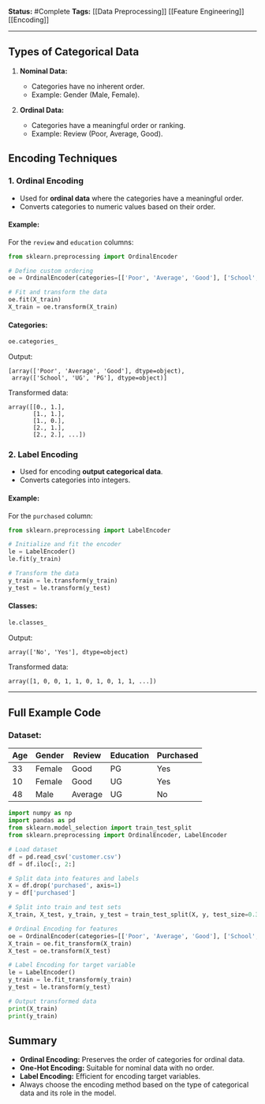 **Status:**  #Complete 
**Tags:**   [[Data Preprocessing]]  [[Feature Engineering]] [[Encoding]]

---
## Types of Categorical Data

1. **Nominal Data:**
    
    - Categories have no inherent order.
    - Example: Gender (Male, Female).
2. **Ordinal Data:**
    
    - Categories have a meaningful order or ranking.
    - Example: Review (Poor, Average, Good).

## Encoding Techniques

### 1. Ordinal Encoding

- Used for **ordinal data** where the categories have a meaningful order.
- Converts categories to numeric values based on their order.

#### Example:

For the `review` and `education` columns:

```python
from sklearn.preprocessing import OrdinalEncoder

# Define custom ordering
oe = OrdinalEncoder(categories=[['Poor', 'Average', 'Good'], ['School', 'UG', 'PG']])

# Fit and transform the data
oe.fit(X_train)
X_train = oe.transform(X_train)
```

#### Categories:

```python
oe.categories_
```

Output:

```
[array(['Poor', 'Average', 'Good'], dtype=object),
 array(['School', 'UG', 'PG'], dtype=object)]
```

Transformed data:

```
array([[0., 1.],
       [1., 1.],
       [1., 0.],
       [2., 1.],
       [2., 2.], ...])
```


### 2. Label Encoding

- Used for encoding **output categorical data**.
- Converts categories into integers.

#### Example:

For the `purchased` column:

```python
from sklearn.preprocessing import LabelEncoder

# Initialize and fit the encoder
le = LabelEncoder()
le.fit(y_train)

# Transform the data
y_train = le.transform(y_train)
y_test = le.transform(y_test)
```

#### Classes:

```python
le.classes_
```

Output:

```
array(['No', 'Yes'], dtype=object)
```

Transformed data:

```
array([1, 0, 0, 1, 1, 0, 1, 0, 1, 1, ...])
```

---

## Full Example Code

### Dataset:

|Age|Gender|Review|Education|Purchased|
|---|---|---|---|---|
|33|Female|Good|PG|Yes|
|10|Female|Good|UG|Yes|
|48|Male|Average|UG|No|

```python
import numpy as np
import pandas as pd
from sklearn.model_selection import train_test_split
from sklearn.preprocessing import OrdinalEncoder, LabelEncoder

# Load dataset
df = pd.read_csv('customer.csv')
df = df.iloc[:, 2:]

# Split data into features and labels
X = df.drop('purchased', axis=1)
y = df['purchased']

# Split into train and test sets
X_train, X_test, y_train, y_test = train_test_split(X, y, test_size=0.3, random_state=0)

# Ordinal Encoding for features
oe = OrdinalEncoder(categories=[['Poor', 'Average', 'Good'], ['School', 'UG', 'PG']])
X_train = oe.fit_transform(X_train)
X_test = oe.transform(X_test)

# Label Encoding for target variable
le = LabelEncoder()
y_train = le.fit_transform(y_train)
y_test = le.transform(y_test)

# Output transformed data
print(X_train)
print(y_train)
```

## Summary

- **Ordinal Encoding:** Preserves the order of categories for ordinal data.
- **One-Hot Encoding:** Suitable for nominal data with no order.
- **Label Encoding:** Efficient for encoding target variables.
- Always choose the encoding method based on the type of categorical data and its role in the model.